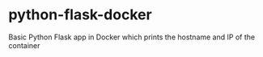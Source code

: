 # python-flask-docker
Basic Python Flask app in Docker which prints the hostname and IP of the container



